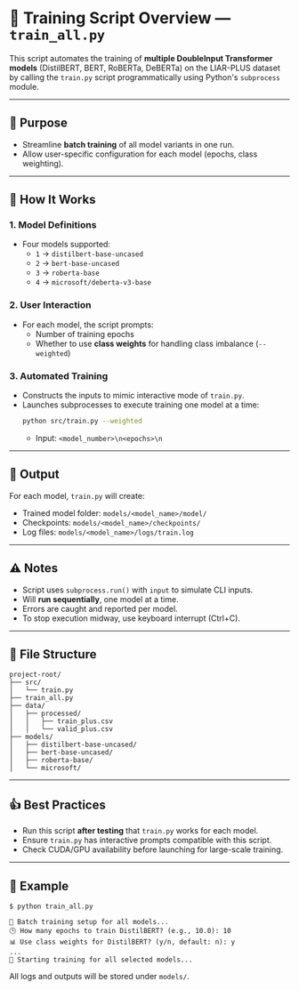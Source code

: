 # 📘 Training Script Overview — `train_all.py`

This script automates the training of **multiple DoubleInput Transformer models** (DistilBERT, BERT, RoBERTa, DeBERTa) on the LIAR-PLUS dataset by calling the `train.py` script programmatically using Python's `subprocess` module.

---

## 🔄 Purpose
- Streamline **batch training** of all model variants in one run.
- Allow user-specific configuration for each model (epochs, class weighting).

---

## 🔧 How It Works

### 1. Model Definitions
- Four models supported:
  - `1` → `distilbert-base-uncased`
  - `2` → `bert-base-uncased`
  - `3` → `roberta-base`
  - `4` → `microsoft/deberta-v3-base`

### 2. User Interaction
- For each model, the script prompts:
  - Number of training epochs
  - Whether to use **class weights** for handling class imbalance (`--weighted`)

### 3. Automated Training
- Constructs the inputs to mimic interactive mode of `train.py`.
- Launches subprocesses to execute training one model at a time:
  ```bash
  python src/train.py --weighted
  ```
  - Input: `<model_number>\n<epochs>\n`

---

## 📅 Output

For each model, `train.py` will create:
- Trained model folder: `models/<model_name>/model/`
- Checkpoints: `models/<model_name>/checkpoints/`
- Log files: `models/<model_name>/logs/train.log`

---

## ⚠️ Notes
- Script uses `subprocess.run()` with `input` to simulate CLI inputs.
- Will **run sequentially**, one model at a time.
- Errors are caught and reported per model.
- To stop execution midway, use keyboard interrupt (Ctrl+C).

---

## 📁 File Structure

```
project-root/
├── src/
│   └── train.py
├── train_all.py
├── data/
│   ├── processed/
│   │   ├── train_plus.csv
│   │   └── valid_plus.csv
├── models/
│   ├── distilbert-base-uncased/
│   ├── bert-base-uncased/
│   ├── roberta-base/
│   └── microsoft/
```

---

## 👍 Best Practices
- Run this script **after testing** that `train.py` works for each model.
- Ensure `train.py` has interactive prompts compatible with this script.
- Check CUDA/GPU availability before launching for large-scale training.

---

## 🚀 Example

```
$ python train_all.py

🔁 Batch training setup for all models...
🕒 How many epochs to train DistilBERT? (e.g., 10.0): 10
📊 Use class weights for DistilBERT? (y/n, default: n): y
...
🚀 Starting training for all selected models...
```

All logs and outputs will be stored under `models/`.

